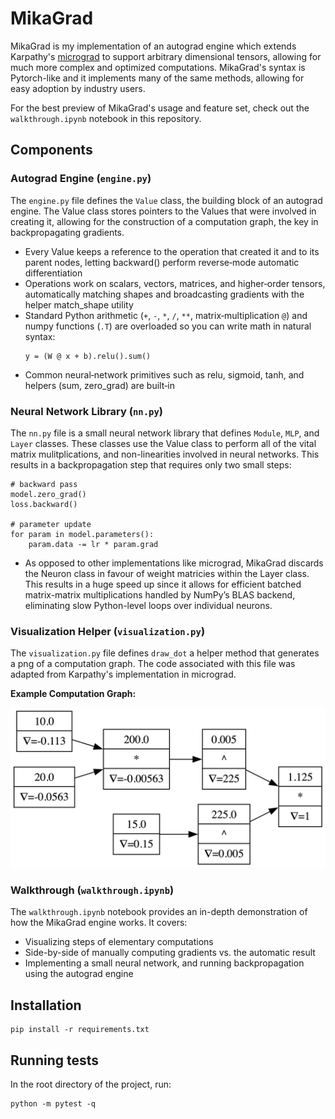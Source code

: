 # MikaGrad

MikaGrad is my implementation of an autograd engine which extends Karpathy's [micrograd](https://github.com/karpathy/micrograd) to support arbitrary dimensional tensors, allowing for much more complex and optimized computations. MikaGrad's syntax is Pytorch-like and it implements many of the same methods, allowing for easy adoption by industry users.

For the best preview of MikaGrad's usage and feature set, check out the `walkthrough.ipynb` notebook in this repository.

## Components
### Autograd Engine (`engine.py`)
The `engine.py` file defines the `Value` class, the building block of an autograd engine. The Value class stores pointers to the Values that were involved in creating it, allowing for the construction of a computation graph, the key in backpropagating gradients. 

- Every Value keeps a reference to the operation that created it and to its parent nodes, letting backward() perform reverse‑mode automatic differentiation
- Operations work on scalars, vectors, matrices, and higher‑order tensors, automatically matching shapes and broadcasting gradients with the helper match_shape utility
- Standard Python arithmetic (`+`, `-`, `*`, `/`, `**`, matrix‐multiplication `@`) and numpy functions (`.T`) are overloaded so you can write math in natural syntax:
    ```
    y = (W @ x + b).relu().sum()
    ```
- Common neural‑network primitives such as relu, sigmoid, tanh, and helpers (sum, zero_grad) are built‑in

### Neural Network Library (`nn.py`)
The `nn.py` file is a small neural network library that defines `Module`, `MLP`, and `Layer` classes. These classes use the Value class to perform all of the vital matrix mulitplications, and non-linearities involved in neural networks. This results in a backpropagation step that requires only two small steps:
```
# backward pass
model.zero_grad()
loss.backward()

# parameter update
for param in model.parameters():
    param.data -= lr * param.grad
```

- As opposed to other implementations like micrograd, MikaGrad discards the Neuron class in favour of weight matricies within the Layer class. This results in a huge speed up since it allows for efficient batched matrix-matrix multiplications handled by NumPy’s BLAS backend, eliminating slow Python-level loops over individual neurons.

### Visualization Helper (`visualization.py`)
The `visualization.py` file defines `draw_dot` a helper method that generates a png of a computation graph. The code associated with this file was adapted from Karpathy's implementation in micrograd.

**Example Computation Graph:**

![Computation Graph](computation_graph.png)

### Walkthrough (`walkthrough.ipynb`)
The `walkthrough.ipynb` notebook provides an in-depth demonstration of how the MikaGrad engine works. It covers:
- Visualizing steps of elementary computations
- Side-by-side of manually computing gradients vs. the automatic result
- Implementing a small neural network, and running backpropagation using the autograd engine


## Installation
```
pip install -r requirements.txt
```

## Running tests
In the root directory of the project, run:
```
python -m pytest -q
```
